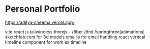 # Personal Portfolio

https://aditya-cheema.vercel.app/

vite
react
js
tailwindcss
threejs - /fiber /drei /springthree(animations)
sketchfab.com for 3d models 
emailjs for email handling
react veritcal timeline component for work ex timeline
